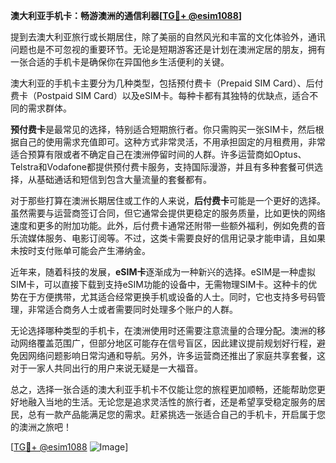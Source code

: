 **澳大利亚手机卡：畅游澳洲的通信利器[[TG💪+ @esim1088](https://t.me/s/esim1088)]**

提到去澳大利亚旅行或长期居住，除了美丽的自然风光和丰富的文化体验外，通讯问题也是不可忽视的重要环节。无论是短期游客还是计划在澳洲定居的朋友，拥有一张合适的手机卡是确保你在异国他乡生活便利的关键。

澳大利亚的手机卡主要分为几种类型，包括预付费卡（Prepaid SIM Card）、后付费卡（Postpaid SIM Card）以及eSIM卡。每种卡都有其独特的优缺点，适合不同的需求群体。

**预付费卡**是最常见的选择，特别适合短期旅行者。你只需购买一张SIM卡，然后根据自己的使用需求充值即可。这种方式非常灵活，不用承担固定的月租费用，非常适合预算有限或者不确定自己在澳洲停留时间的人群。许多运营商如Optus、Telstra和Vodafone都提供预付费卡服务，支持国际漫游，并且有多种套餐可供选择，从基础通话和短信到包含大量流量的套餐都有。

对于那些打算在澳洲长期居住或工作的人来说，**后付费卡**可能是一个更好的选择。虽然需要与运营商签订合同，但它通常会提供更稳定的服务质量，比如更快的网络速度和更多的附加功能。此外，后付费卡通常还附带一些额外福利，例如免费的音乐流媒体服务、电影订阅等。不过，这类卡需要良好的信用记录才能申请，且如果未按时支付账单可能会产生滞纳金。

近年来，随着科技的发展，**eSIM卡**逐渐成为一种新兴的选择。eSIM是一种虚拟SIM卡，可以直接下载到支持eSIM功能的设备中，无需物理SIM卡。这种卡的优势在于方便携带，尤其适合经常更换手机或设备的人士。同时，它也支持多号码管理，非常适合商务人士或者需要同时处理多个账户的人群。

无论选择哪种类型的手机卡，在澳洲使用时还需要注意流量的合理分配。澳洲的移动网络覆盖范围广，但部分地区可能存在信号盲区，因此建议提前规划好行程，避免因网络问题影响日常沟通和导航。另外，许多运营商还推出了家庭共享套餐，这对于一家人共同出行的用户来说无疑是一大福音。

总之，选择一张合适的澳大利亚手机卡不仅能让您的旅程更加顺畅，还能帮助您更好地融入当地的生活。无论您是追求灵活性的旅行者，还是希望享受稳定服务的居民，总有一款产品能满足您的需求。赶紧挑选一张适合自己的手机卡，开启属于您的澳洲之旅吧！

[[TG💪+ @esim1088](https://t.me/s/esim1088) ![Image](https://i.postimg.cc/4NQfJmqS/Snipaste-2025-05-13-00-14-12.png)]